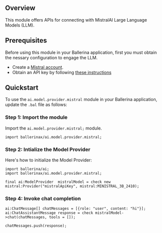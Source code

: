 ## Overview

This module offers APIs for connecting with MistralAI Large Language Models (LLM).

## Prerequisites

Before using this module in your Ballerina application, first you must obtain the nessary configuration to engage the LLM.

- Create a [Mistral account](https://console.mistral.ai/).
- Obtain an API key by following [these instructions](https://docs.mistral.ai/getting-started/quickstart/#account-setup)

## Quickstart

To use the `ai.model.provider.mistral` module in your Ballerina application, update the `.bal` file as follows:

### Step 1: Import the module

Import the `ai.model.provider.mistral;` module.

```ballerina
import ballerinax/ai.model.provider.mistral;
```

### Step 2: Intialize the Model Provider

Here's how to initialize the Model Provider:

```ballerina
import ballerina/ai;
import ballerinax/ai.model.provider.mistral;

final ai:ModelProvider  mistralModel = check new mistral:Provider("mistralApiKey", mistral:MINISTRAL_3B_2410);
```

### Step 4: Invoke chat completion

```
ai:ChatMessage[] chatMessages = [{role: "user", content: "hi"}];
ai:ChatAssistantMessage response = check mistralModel->chat(chatMessages, tools = []);

chatMessages.push(response);
```
